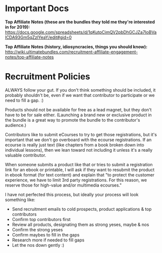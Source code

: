<!-- TITLE: Recruitment FAQs -->
<!-- SUBTITLE: A brain dump from Mandi -->

# Important Docs
**Top Affiliate Notes (these are the bundles they told me they're interested in for 2019):** 
https://docs.google.com/spreadsheets/d/1qKutpCimQV2pbDhGCJZa7IoBValCDA93Gm5qZzlYeaY/edit#gid=0

**Top Affiliate Notes (history, idiosyncracies, things you should know):** 
http://wiki.ultimatebundles.com/recruitment-affiliate-engagement-notes/top-affiliate-notes

# Recruitment Policies
ALWAYS follow your gut. If you don't think something should be included, it probably shouldn't be, even if we want that contributor to participate or we need to fill a gap. :) 

Products should not be available for free as a lead magnet, but they don't have to be for sale either. (Launching a brand new or exclusive product in the bundle is a great way to promote the bundle to the contributor's audience.)

Contributors like to submit eCourses to try to get those registrations, but it's important that we don't go overboard with the ecourse registrations. If an ecourse is really just text (like chapters from a book broken down into individual lessons), then we lean toward not including it unless it's a really valuable contributor.

When someone submits a product like that or tries to submit a registration link for an ebook or printable, I will ask if they want to resubmit the product in ebook format (for text content) and explain that "to protect the customer experience, we have to limit 3rd party registrations. For this reason, we reserve those for high-value and/or multimedia ecourses."

I have not perfected this process, but ideally your process will look something like: 

- Send recruitment emails to cold prospects, product applications & top contributors
- Confirm top contributors first 
- Review all products, designating them as strong yeses, maybe & nos
- Confirm the strong yeses
- Confirm maybes to fill in the gaps
- Research more if needed to fill gaps
- Let the nos down gently :) 